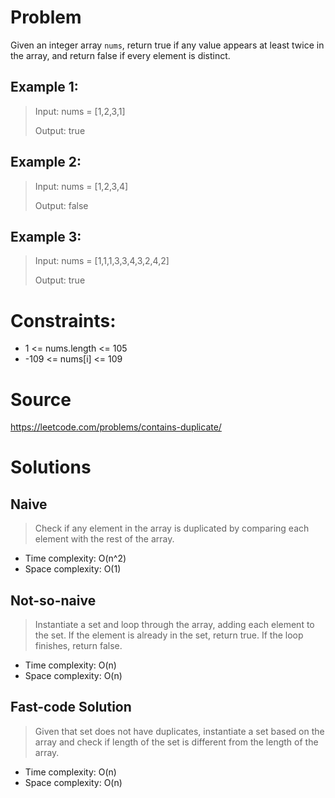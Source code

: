 # Problem

Given an integer array `nums`, return true if any value appears at least twice in the array, and return false if every element is distinct. 

## Example 1:

> Input: nums = [1,2,3,1]
>
> Output: true

## Example 2:

> Input: nums = [1,2,3,4]
>
> Output: false

## Example 3:

> Input: nums = [1,1,1,3,3,4,3,2,4,2]
>
> Output: true

# Constraints:

- 1 <= nums.length <= 105
- -109 <= nums[i] <= 109

# Source
https://leetcode.com/problems/contains-duplicate/

# Solutions

## Naive

> Check if any element in the array is duplicated by comparing each element with the rest of the array.

- Time complexity: O(n^2)
- Space complexity: O(1)

## Not-so-naive

> Instantiate a set and loop through the array, adding each element to the set. If the element is already in the set, return true. If the loop finishes, return false.

- Time complexity: O(n)
- Space complexity: O(n)

## Fast-code Solution

> Given that set does not have duplicates, instantiate a set based on the array and check if length of the set is different from the length of the array.

- Time complexity: O(n)
- Space complexity: O(n)
